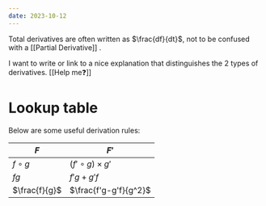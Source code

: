 ```yaml
---
date: 2023-10-12
---
```

Total derivatives are often written as $\frac{df}{dt}$, not to be confused with a [[Partial Derivative]] .

I want to write or link to a nice explanation that distinguishes the 2 types of derivatives. [[Help me❓]]

# Lookup table

Below are some useful derivation rules:

| $F$ | $F'$ |
| ---- | ---- |
| $f \circ g$ | $( f' \circ g ) \times g'$ |
| $fg$ | $f'g + g'f$ |
| $\frac{f}{g}$ | $\frac{f'g-g'f}{g^2}$ |

